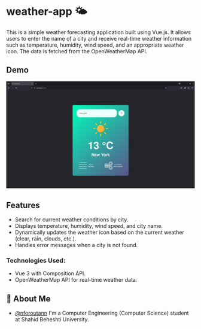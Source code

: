 # weather-app 🌤️

This is a simple weather forecasting application built using Vue.js. It allows users to enter the name of a city and receive real-time weather information such as temperature, humidity, wind speed, and an appropriate weather icon. The data is fetched from the OpenWeatherMap API.

## Demo

![demo](simple/assets/demo.png)

## Features
- Search for current weather conditions by city.
- Displays temperature, humidity, wind speed, and city name.
- Dynamically updates the weather icon based on the current weather (clear, rain, clouds, etc.).
- Handles error messages when a city is not found.

### Technologies Used:

- Vue 3 with Composition API.
- OpenWeatherMap API for real-time weather data.


## 🚀 About Me
- [@nforoutann](https://github.com/naforoutan)
I'm a Computer Engineering (Computer Science) student at Shahid Beheshti University.


